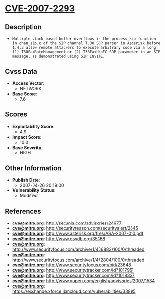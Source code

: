 
# [CVE-2007-2293](http://secunia.com/advisories/24977)

## Description

- `Multiple stack-based buffer overflows in the process_sdp function in chan_sip.c of the SIP channel T.38 SDP parser in Asterisk before 1.4.3 allow remote attackers to execute arbitrary code via a long (1) T38FaxRateManagement or (2) T38FaxUdpEC SDP parameter in an SIP message, as demonstrated using SIP INVITE.`

## Cvss Data

- **Access Vector**:
  - NETWORK
- **Base Score**:
  - 7.6

## Scores

- **Exploitability Score**:
  - 4.9
- **Impact Score**:
  - 10.0
- **Base Severity**:
  - HIGH

## Other Information

- **Publish Date**:
  - 2007-04-26 20:19:00
- **Vulnerability Status**:
  - Modified

## References

- **cve@mitre.org**: http://secunia.com/advisories/24977
- **cve@mitre.org**: http://securityreason.com/securityalert/2645
- **cve@mitre.org**: http://www.asterisk.org/files/ASA-2007-010.pdf
- **cve@mitre.org**: http://www.osvdb.org/35368
- **cve@mitre.org**: http://www.securityfocus.com/archive/1/466883/100/0/threaded
- **cve@mitre.org**: http://www.securityfocus.com/archive/1/472804/100/0/threaded
- **cve@mitre.org**: http://www.securityfocus.com/bid/23648
- **cve@mitre.org**: http://www.securitytracker.com/id?1017951
- **cve@mitre.org**: http://www.securitytracker.com/id?1018337
- **cve@mitre.org**: http://www.vupen.com/english/advisories/2007/1534
- **cve@mitre.org**: https://exchange.xforce.ibmcloud.com/vulnerabilities/33895
